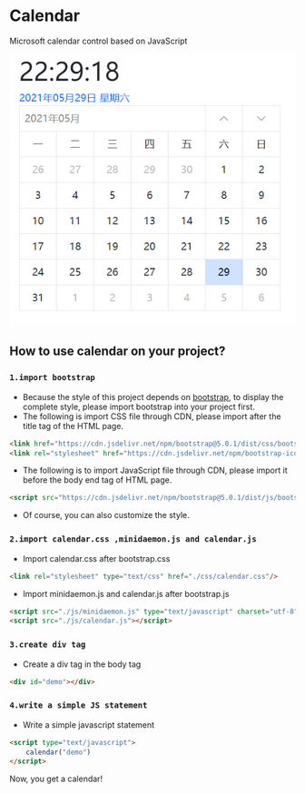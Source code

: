 # Calendar
Microsoft calendar control based on JavaScript  

![calendar](img/20210529222932.png "calendar")  
## How to use calendar on your project?
### `1.import bootstrap`  
* Because the style of this project depends on [bootstrap](https://getbootstrap.com/ "bootstrap"), to display the complete style, please import bootstrap into your project first.  
* The following is import CSS file through CDN, please import after the title tag of the HTML page.  
```html
<link href="https://cdn.jsdelivr.net/npm/bootstrap@5.0.1/dist/css/bootstrap.min.css" rel="stylesheet" integrity="sha384-+0n0xVW2eSR5OomGNYDnhzAbDsOXxcvSN1TPprVMTNDbiYZCxYbOOl7+AMvyTG2x" crossorigin="anonymous">
<link rel="stylesheet" href="https://cdn.jsdelivr.net/npm/bootstrap-icons@1.5.0/font/bootstrap-icons.css">
```  
* The following is to import JavaScript file through CDN, please import it before the body end tag of HTML page.  
```html
<script src="https://cdn.jsdelivr.net/npm/bootstrap@5.0.1/dist/js/bootstrap.bundle.min.js" integrity="sha384-gtEjrD/SeCtmISkJkNUaaKMoLD0//ElJ19smozuHV6z3Iehds+3Ulb9Bn9Plx0x4" crossorigin="anonymous"></script>
```  
* Of course, you can also customize the style.  
### `2.import calendar.css ,minidaemon.js and calendar.js`  
* Import calendar.css after bootstrap.css  
```html
<link rel="stylesheet" type="text/css" href="./css/calendar.css"/>
```  
* Import minidaemon.js and calendar.js after bootstrap.js  
```html
<script src="./js/minidaemon.js" type="text/javascript" charset="utf-8"></script>
<script src="./js/calendar.js"></script>
```  
### `3.create div tag`  
* Create a div tag in the body tag
```html
<div id="demo"></div>
```
### `4.write a simple JS statement`
* Write a simple javascript statement
```html
<script type="text/javascript">
	calendar("demo")
</script>
```
Now, you get a calendar!
